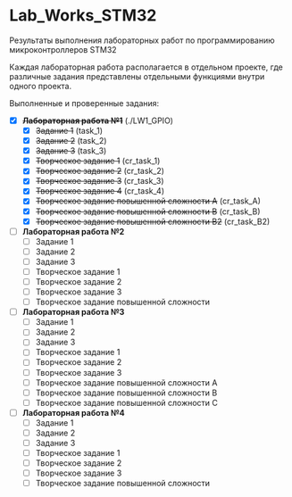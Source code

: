 # Lab_Works_STM32
Результаты выполнения лабораторных работ по программированию микроконтроллеров STM32

Каждая лабораторная работа располагается в отдельном проекте, где различные задания представлены отдельными функциями внутри одного проекта.

Выполненные и проверенные задания:
- [x] ~~**Лабораторная работа №1**~~ (./LW1_GPIO)
  - [x] ~~Задание 1~~ (task_1)
  - [x] ~~Задание 2~~ (task_2)
  - [x] ~~Задание 3~~ (task_3)
  - [x] ~~Творческое задание 1~~ (cr_task_1)
  - [x] ~~Творческое задание 2~~ (cr_task_2)
  - [x] ~~Творческое задание 3~~ (cr_task_3)
  - [x] ~~Творческое задание 4~~ (cr_task_4)
  - [x] ~~Творческое задание повышенной сложности A~~ (cr_task_A)
  - [x] ~~Творческое задание повышенной сложности B~~ (cr_task_B)
  - [x] ~~Творческое задание повышенной сложности B2~~ (cr_task_B2)

- [ ] **Лабораторная работа №2**
  - [ ] Задание 1
  - [ ] Задание 2
  - [ ] Задание 3
  - [ ] Творческое задание 1 
  - [ ] Творческое задание 2
  - [ ] Творческое задание 3
  - [ ] Творческое задание повышенной сложности

- [ ] **Лабораторная работа №3**
  - [ ] Задание 1
  - [ ] Задание 2
  - [ ] Задание 3
  - [ ] Творческое задание 1 
  - [ ] Творческое задание 2
  - [ ] Творческое задание 3
  - [ ] Творческое задание повышенной сложности A
  - [ ] Творческое задание повышенной сложности B
  - [ ] Творческое задание повышенной сложности C

- [ ] **Лабораторная работа №4**
  - [ ] Задание 1
  - [ ] Задание 2
  - [ ] Задание 3
  - [ ] Творческое задание 1 
  - [ ] Творческое задание 2
  - [ ] Творческое задание 3
  - [ ] Творческое задание повышенной сложности
